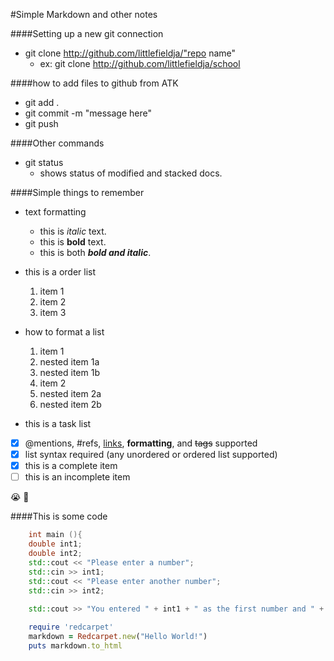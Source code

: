 #Simple Markdown and other notes


####Setting up a new git connection
- git clone http://github.com/littlefieldja/"repo name"
	-	ex: git clone http://github.com/littlefieldja/school
	
####how to add files to github from ATK 
 - git add .
 - git commit -m "message here"
 - git push
 
####Other commands 
- git status
	- shows status of modified and stacked docs.
	
	
####Simple things to remember 
- text formatting 
	- this is *italic* text.
	- this is **bold** text. 
	- this is both **_bold and italic_**.
	
- this is a order list 
	1. item 1 
	2. item 2	
	3. item 3
	
- how to format a list 
  1. item 1
   1. nested item 1a
   2. nested item 1b
  2. item 2
   1. nested item 2a
   2. nested item 2b
   
   
- this is a task list 
- [x] @mentions, #refs, [links](), **formatting**, and <del>tags</del> supported
- [x] list syntax required (any unordered or ordered list supported)
- [x] this is a complete item
- [ ] this is an incomplete item

:sob:
:milky_way:



####This is some code
```c++	
	int main (){
	double int1; 
	double int2; 
	std::cout << "Please enter a number";
	std::cin >> int1;
	std::cout << "Please enter another number";
	std::cin >> int2;
	
	std::cout >> "You entered " + int1 + " as the first number and " + int2 + " has the second number";
```
	
```ruby
	require 'redcarpet'
	markdown = Redcarpet.new("Hello World!")
	puts markdown.to_html
```
 
 

